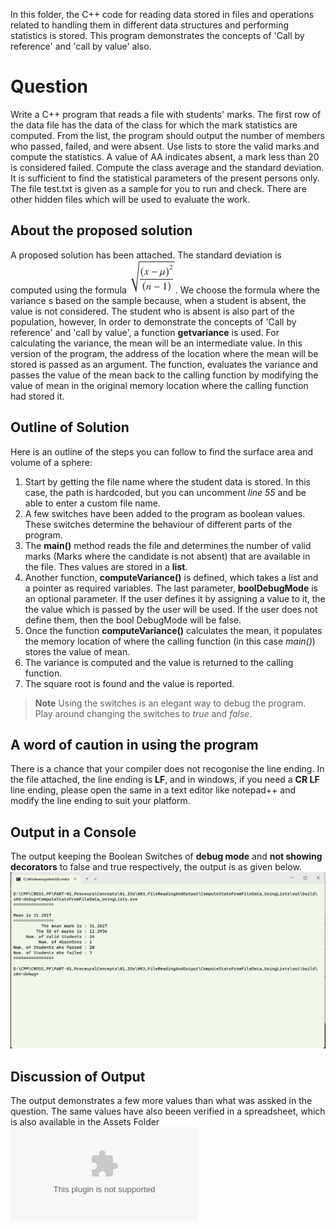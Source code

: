 In this folder, the C++ code for reading data stored in files and operations related to handling them in different data structures and performing statistics is stored.
This program demonstrates the concepts of 'Call by reference' and 'call by value' also.
# Question #
Write a C++ program that reads a file with students' marks.  The first row of the data file has the data of the class for which the mark statistics are computed.  From the list, the program should output the number of members who passed, failed, and were absent.  Use lists to store the valid marks and compute the statistics.
A value of AA indicates absent, a mark less than 20 is considered failed. 
Compute the class average and the standard deviation.  It is sufficient to find the statistical parameters of the present persons only.  The file test.txt is given as a sample for you to run and check.  There are other hidden files which will be used to evaluate the work.
## About the proposed solution ##
A proposed solution has been attached.  The standard deviation is computed using the formula ![Link](Assets/Images/SD_Formula.png).  We choose the formula where the variance s based on the sample because, when a student is absent, the value is not considered.  The student who is absent is also part of the population, however, In order to demonstrate the concepts of 'Call by reference' and 'call by value', a function __getvariance__ is used.  For calculating the variance, the mean will be an intermediate value.  In this version of the program, the address of the location where the mean will be stored is passed as an argument.   The function, evaluates the variance and passes the value of the mean back to the calling function by modifying the value of mean in the original memory location where the calling function had stored it.
## Outline of Solution ##
Here is an outline of the steps you can follow to find the surface area and volume of a sphere:
1. Start by getting the file name where the student data is stored.  In this case, the path is hardcoded, but you can uncomment _line 55_ and be able to enter a custom file name.
2. A few switches have been added to the program as boolean values.  These switches determine the behaviour of different parts of the program.
3. The __main()__ method reads the file and determines the number of valid  marks (Marks where the candidate is not absent) that are available in the file.  Thes values are stored in a __list__.
4. Another function, __computeVariance()__ is defined, which takes a list and a pointer as required variables.  The last parameter, __boolDebugMode__ is an optional parameter.  If the user defines it by assigning a value to it, the the value which is passed by the user will be used.   If the user does not define them, then the bool DebugMode will be false.
5. Once the function __computeVariance()__ calculates the mean, it populates the memory location of where the calling function (in this case _main()_) stores the value of mean.
6. The variance is computed and the value is returned to the calling function.
7. The square root is found and the value is reported.
> **Note**
>  Using the switches is an elegant way to debug the program.  Play around changing the switches to _true_ and _false_.
## A word of caution in using the program ##
There is a chance that your compiler does not recogonise the line ending.  In the file attached, the line ending is __LF__, and in windows, if you need a __CR LF__ line ending, please open the same in a text editor like notepad++ and modify the line ending to suit your platform.
## Output in a Console ##
The output keeping the Boolean Switches of __debug mode__ and __not showing decorators__ to false and true respectively, the output is as given below. 
![Link](Assets/Images/Output.png)

## Discussion of Output ##
The output demonstrates a few more values than what was assked in the question.  The same values have also beeen verified in a spreadsheet, which is also available in the Assets Folder ![Click me to download the file](Assets/Validating_Output_in_a_SpreadSheet.xlsx)
